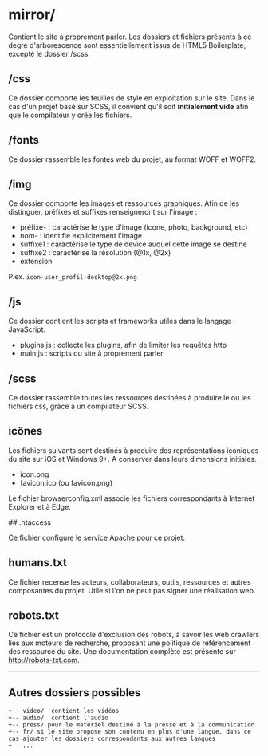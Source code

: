 


# mirror/

Contient le site à proprement parler. Les dossiers et fichiers présents à ce degré d'arborescence sont essentiellement issus de HTML5 Boilerplate, excepté le dossier /scss.

## /css

Ce dossier comporte les feuilles de style en exploitation sur le site.
Dans le cas d'un projet basé sur SCSS, il convient qu'il soit **initialement vide** afin que le compilateur y crée les fichiers.

## /fonts

Ce dossier rassemble les fontes web du projet, au format WOFF et WOFF2.

## /img

Ce dossier comporte les images et ressources graphiques.
Afin de les distinguer, préfixes et suffixes renseigneront sur l'image :
   * préfixe- : caractérise le type d'image (icone, photo, background, etc)
   * nom- : identifie explicitement l'image
   * suffixe1 : caractérise le type de device auquel cette image se destine
   * suffixe2 : caractérise la résolution (@1x, @2x)
   * extension

P.ex. `icon-user_profil-desktop@2x.png`

## /js

Ce dossier contient les scripts et frameworks utiles dans le langage JavaScript.
   * plugins.js : collecte les plugins, afin de limiter les requêtes http
   * main.js : scripts du site à proprement parler

## /scss

Ce dossier rassemble toutes les ressources destinées à produire le ou les fichiers css, grâce à un compilateur SCSS.

## icônes

Les fichiers suivants sont destinés à produire des représentations iconiques du site sur iOS et Windows 9+. A conserver dans leurs dimensions initiales.
   * icon.png
   * favicon.ico (ou favicon.png)

Le fichier browserconfig.xml associe les fichiers correspondants à Internet Explorer et à Edge.

## .htaccess

Ce fichier configure le service Apache pour ce projet.

## humans.txt

Ce fichier recense les acteurs, collaborateurs, outils, ressources et autres composantes du projet.
Utile si l'on ne peut pas signer une réalisation web.

## robots.txt

Ce fichier est un protocole d'exclusion des robots, à savoir les web crawlers liés aux moteurs de recherche, proposant une politique de référencement des ressource du site.
Une documentation complète est présente sur http://robots-txt.com.

---

## Autres dossiers possibles
 
```
+-- video/  contient les vidéos
+-- audio/  contient l'audio  
+-- press/ pour le matériel destiné à la presse et à la communication  
+-- fr/ si le site propose son contenu en plus d'une langue, dans ce cas ajouter les dossiers correspondants aux autres langues  
+-- ...
```